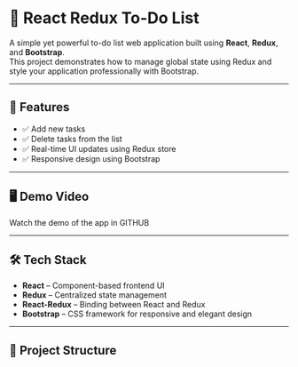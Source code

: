 # 📝 React Redux To-Do List

A simple yet powerful to-do list web application built using **React**, **Redux**, and **Bootstrap**.  
This project demonstrates how to manage global state using Redux and style your application professionally with Bootstrap.

---

## 🚀 Features

- ✅ Add new tasks
- ✅ Delete tasks from the list
- ✅ Real-time UI updates using Redux store
- ✅ Responsive design using Bootstrap

---

## 🖥️ Demo Video

Watch the demo of the app in GITHUB

---

## 🛠️ Tech Stack

- **React** – Component-based frontend UI
- **Redux** – Centralized state management
- **React-Redux** – Binding between React and Redux
- **Bootstrap** – CSS framework for responsive and elegant design

---

## 📂 Project Structure

